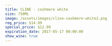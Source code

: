 ```yaml
---
title: CLINE - cashmere white
size: 750ML
image: /assets/images/cline-cashmere-white2.png
reg_price: $14.99
special_price: $12.99
expiration_date: 2017-05-17 00:00:00
show_wine: true
---
```



